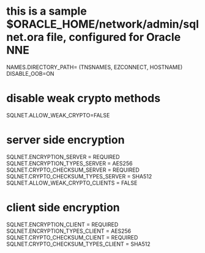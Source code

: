# this is a sample $ORACLE_HOME/network/admin/sqlnet.ora file, configured for Oracle NNE
NAMES.DIRECTORY_PATH= (TNSNAMES, EZCONNECT, HOSTNAME)
DISABLE_OOB=ON
# disable weak crypto methods
SQLNET.ALLOW_WEAK_CRYPTO=FALSE
# server side encryption
SQLNET.ENCRYPTION_SERVER = REQUIRED
SQLNET.ENCRYPTION_TYPES_SERVER = AES256
SQLNET.CRYPTO_CHECKSUM_SERVER = REQUIRED
SQLNET.CRYPTO_CHECKSUM_TYPES_SERVER = SHA512
SQLNET.ALLOW_WEAK_CRYPTO_CLIENTS = FALSE
# client side encryption
SQLNET.ENCRYPTION_CLIENT = REQUIRED
SQLNET.ENCRYPTION_TYPES_CLIENT = AES256
SQLNET.CRYPTO_CHECKSUM_CLIENT = REQUIRED
SQLNET.CRYPTO_CHECKSUM_TYPES_CLIENT = SHA512